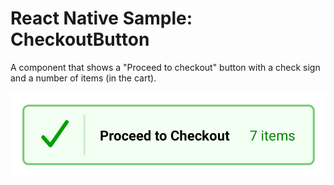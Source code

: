 
# React Native Sample: CheckoutButton

A component that shows a "Proceed to checkout" button with a check sign and a
number of items (in the cart).

![Screenshot](screenshot.png)